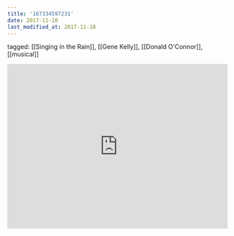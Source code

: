 ```yaml
---
title: '167334597231'
date: 2017-11-10
last_modified_at: 2017-11-10
---
```

tagged: [[Singing in the Rain]], [[Gene Kelly]], [[Donald O'Connor]], [[musical]]
<iframe allow="accelerometer; autoplay; clipboard-write; encrypted-media; gyroscope; picture-in-picture" allowfullscreen="" frameborder="0" height="375" id="youtube_iframe" src="https://www.youtube.com/embed/ZFxWkUkUsQA?feature=oembed&amp;enablejsapi=1&amp;origin=https://safe.txmblr.com&amp;wmode=opaque" width="500"></iframe>
